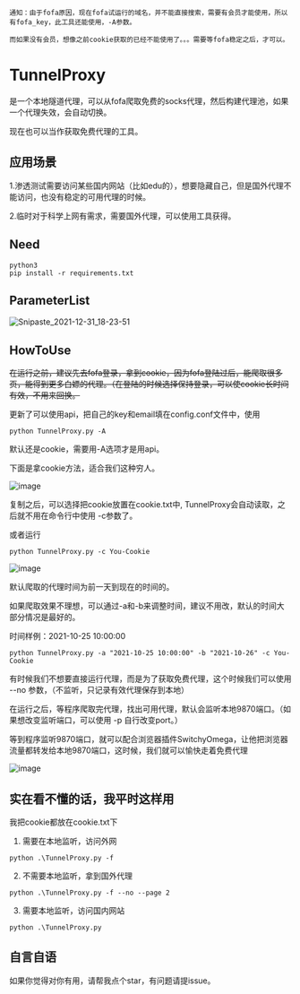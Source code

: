 ```
通知：由于fofa原因，现在fofa试运行的域名，并不能直接搜索，需要有会员才能使用，所以有fofa_key，此工具还能使用，-A参数。

而如果没有会员，想像之前cookie获取的已经不能使用了。。。需要等fofa稳定之后，才可以。
```


# TunnelProxy

是一个本地隧道代理，可以从fofa爬取免费的socks代理，然后构建代理池，如果一个代理失效，会自动切换。

现在也可以当作获取免费代理的工具。



## 应用场景

1.渗透测试需要访问某些国内网站（比如edu的），想要隐藏自己，但是国外代理不能访问，也没有稳定的可用代理的时候。

2.临时对于科学上网有需求，需要国外代理，可以使用工具获得。

## Need

```
python3
pip install -r requirements.txt
```

## ParameterList

![Snipaste_2021-12-31_18-23-51](https://user-images.githubusercontent.com/73213935/147818127-2aeedc21-184b-458e-a2b0-77f8826e2fc7.png)


## HowToUse

~~在运行之前，建议先去fofa登录，拿到cookie，因为fofa登陆过后，能爬取很多页，能得到更多白嫖的代理。（在登陆的时候选择保持登录，可以使cookie长时间有效，不用来回换。~~

更新了可以使用api，把自己的key和email填在config.conf文件中，使用

```
python TunnelProxy.py -A
```


默认还是cookie，需要用-A选项才是用api。

下面是拿cookie方法，适合我们这种穷人。

![image](https://github.com/urdr-gungnir/TunnelProxy/blob/main/img/Snipaste_2021-10-26_22-36-39.png)

复制之后，可以选择把cookie放置在cookie.txt中, TunnelProxy会自动读取，之后就不用在命令行中使用 -c参数了。

或者运行

```
python TunnelProxy.py -c You-Cookie
```

![image](https://github.com/urdr-gungnir/TunnelProxy/blob/main/img/Snipaste_2021-10-26_22-24-04.png)

默认爬取的代理时间为前一天到现在的时间的。

如果爬取效果不理想，可以通过-a和-b来调整时间，建议不用改，默认的时间大部分情况是最好的。

时间样例：2021-10-25 10:00:00

```
python TunnelProxy.py -a "2021-10-25 10:00:00" -b "2021-10-26" -c You-Cookie
```

有时候我们不想要直接运行代理，而是为了获取免费代理，这个时候我们可以使用 --no 参数，（不监听，只记录有效代理保存到本地）

在运行之后，等程序爬取完代理，找出可用代理，默认会监听本地9870端口。（如果想改变监听端口，可以使用 -p 自行改变port。）

等到程序监听9870端口，就可以配合浏览器插件SwitchyOmega，让他把浏览器流量都转发给本地9870端口，这时候，我们就可以愉快走着免费代理

![image](https://github.com/urdr-gungnir/TunnelProxy/blob/main/img/Snipaste_2021-10-26_22-50-04.png)



## 实在看不懂的话，我平时这样用

我把cookie都放在cookie.txt下

1. 需要在本地监听，访问外网

```
python .\TunnelProxy.py -f
```

2. 不需要本地监听，拿到国外代理

```
python .\TunnelProxy.py -f --no --page 2
```

3. 需要本地监听，访问国内网站

```
python .\TunnelProxy.py
```



## 自言自语

如果你觉得对你有用，请帮我点个star，有问题请提issue。

